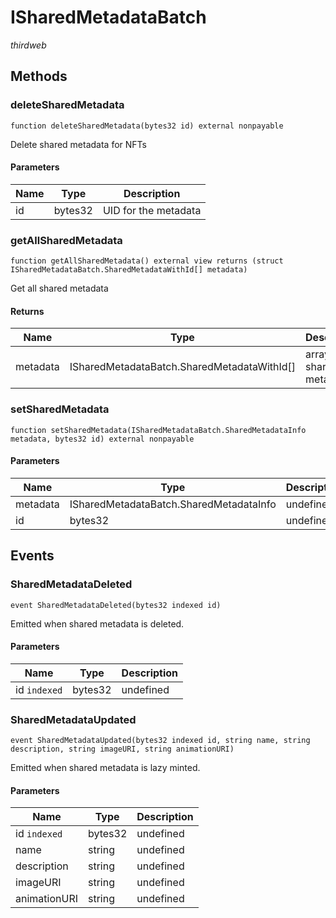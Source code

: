 # ISharedMetadataBatch

*thirdweb*







## Methods

### deleteSharedMetadata

```solidity
function deleteSharedMetadata(bytes32 id) external nonpayable
```

Delete shared metadata for NFTs



#### Parameters

| Name | Type | Description |
|---|---|---|
| id | bytes32 | UID for the metadata |

### getAllSharedMetadata

```solidity
function getAllSharedMetadata() external view returns (struct ISharedMetadataBatch.SharedMetadataWithId[] metadata)
```

Get all shared metadata




#### Returns

| Name | Type | Description |
|---|---|---|
| metadata | ISharedMetadataBatch.SharedMetadataWithId[] | array of all shared metadata |

### setSharedMetadata

```solidity
function setSharedMetadata(ISharedMetadataBatch.SharedMetadataInfo metadata, bytes32 id) external nonpayable
```





#### Parameters

| Name | Type | Description |
|---|---|---|
| metadata | ISharedMetadataBatch.SharedMetadataInfo | undefined |
| id | bytes32 | undefined |



## Events

### SharedMetadataDeleted

```solidity
event SharedMetadataDeleted(bytes32 indexed id)
```

Emitted when shared metadata is deleted.



#### Parameters

| Name | Type | Description |
|---|---|---|
| id `indexed` | bytes32 | undefined |

### SharedMetadataUpdated

```solidity
event SharedMetadataUpdated(bytes32 indexed id, string name, string description, string imageURI, string animationURI)
```

Emitted when shared metadata is lazy minted.



#### Parameters

| Name | Type | Description |
|---|---|---|
| id `indexed` | bytes32 | undefined |
| name  | string | undefined |
| description  | string | undefined |
| imageURI  | string | undefined |
| animationURI  | string | undefined |



